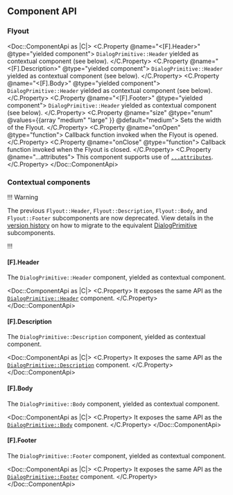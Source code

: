 ## Component API

### Flyout

<Doc::ComponentApi as |C|>
  <C.Property @name="<[F].Header>" @type="yielded component">
    `DialogPrimitive::Header` yielded as contextual component (see below).
  </C.Property>
  <C.Property @name="<[F].Description>" @type="yielded component">
    `DialogPrimitive::Header` yielded as contextual component (see below).
  </C.Property>
  <C.Property @name="<[F].Body>" @type="yielded component">
    `DialogPrimitive::Header` yielded as contextual component (see below).
  </C.Property>
  <C.Property @name="<[F].Footer>" @type="yielded component">
    `DialogPrimitive::Header` yielded as contextual component (see below).
  </C.Property>
  <C.Property @name="size" @type="enum" @values={{array "medium" "large" }} @default="medium">
    Sets the width of the Flyout.
  </C.Property>
  <C.Property @name="onOpen" @type="function">
    Callback function invoked when the Flyout is opened.
  </C.Property>
  <C.Property @name="onClose" @type="function">
    Callback function invoked when the Flyout is closed.
  </C.Property>
  <C.Property @name="...attributes">
    This component supports use of [`...attributes`](https://guides.emberjs.com/release/in-depth-topics/patterns-for-components/#toc_attribute-ordering).
  </C.Property>
</Doc::ComponentApi>

### Contextual components

!!! Warning

The previous `Flyout::Header`, `Flyout::Description`, `Flyout::Body`, and `Flyout::Footer` subcomponents are now deprecated. View details in the [version history](/components/flyout?tab=version-history) on how to migrate to the equivalent [DialogPrimitive](/utilities/dialog-primitive?tab=code#component-api) subcomponents.

!!!

#### [F].Header

The `DialogPrimitive::Header` component, yielded as contextual component.

<Doc::ComponentApi as |C|>
  <C.Property>
    It exposes the same API as the [`DialogPrimitive::Header`](/utilities/dialog-primitive?tab=code#dialogprimitiveheader) component.
  </C.Property>
</Doc::ComponentApi>

#### [F].Description

The `DialogPrimitive::Description` component, yielded as contextual component.

<Doc::ComponentApi as |C|>
  <C.Property>
    It exposes the same API as the [`DialogPrimitive::Description`](/utilities/dialog-primitive?tab=code#dialogprimitivedescription) component.
  </C.Property>
</Doc::ComponentApi>

#### [F].Body

The `DialogPrimitive::Body` component, yielded as contextual component.

<Doc::ComponentApi as |C|>
  <C.Property>
    It exposes the same API as the [`DialogPrimitive::Body`](/utilities/dialog-primitive?tab=code#dialogprimitivebody) component.
  </C.Property>
</Doc::ComponentApi>

#### [F].Footer

The `DialogPrimitive::Footer` component, yielded as contextual component.

<Doc::ComponentApi as |C|>
  <C.Property>
    It exposes the same API as the [`DialogPrimitive::Footer`](/utilities/dialog-primitive?tab=code#dialogprimitivefooter) component.
  </C.Property>
</Doc::ComponentApi>
